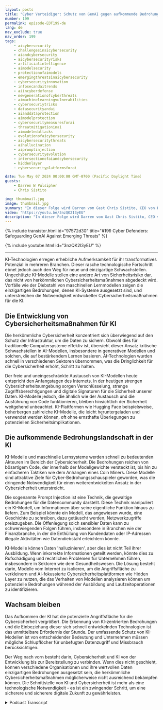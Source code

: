 ```yaml
---
layout: posts
title: "Cyber Verteidiger: Schutz von GenAI gegen aufkommende Bedrohungen"
number: 199
permalink: episode-EDT199-de
lang: de
nav_exclude: true
nav_order: 199
tags:
    - aicybersecurity
    - challengesinaicybersecurity
    - aiandcybersecurity
    - aicybersecurityrisks
    - artificialintelligence
    - aimodelsecurity
    - protectionofaimodels
    - emergingthreatsinaicybersecurity
    - cybersecurityinnovation
    - infosecandaitrends
    - aiincyberdefense
    - newgenerationofcyberthreats
    - aimachinelearningvulnerabilities
    - cybersecuriytrisks
    - datasecurityandai
    - aianddataprotection
    - aimodelprotection
    - cybersecuritymeasuresforai
    - threatmitigationinai
    - aimodeledattacks
    - evolutionofaicybersecurity
    - aicybersecuritythreats
    - aihallucination
    - aipromptinjection
    - cybersecurityevolution
    - intersectionofaiandcybersecurity
    - hiddenlayer
    - cybersecurityplatformsforai

date: Tue May 07 2024 00:00:00 GMT-0700 (Pacific Daylight Time)
guests:
    - Darren W Pulsipher
    - Chris Sistito

img: thumbnail.jpg
image: thumbnail.jpg
summary: "In dieser Folge wird Darren vom Gast Chris Sistito, CEO von Hiddenlayer, begleitet, während wir die Schwachstellen aufdecken, die unsere digitale Zukunft bedrohen, und innovative Lösungen zur Absicherung von KI-Systemen vor Ausbeutung und Missbrauch erkunden."
video: "https://youtu.be/3nzQK2I3yEU"
description: "In dieser Folge wird Darren vom Gast Chris Sistito, CEO von Hiddenlayer, begleitet, während wir die Schwachstellen aufdecken, die unsere digitale Zukunft bedrohen, und innovative Lösungen zur Absicherung von KI-Systemen vor Ausbeutung und Missbrauch erkunden."
---
```


<div>
{% include transistor.html id="97572d30" title="#199 Cyber Defenders: Safeguarding GenAI Against Emerging Threats" %}

{% include youtube.html id="3nzQK2I3yEU" %}
</div>

---

KI-Technologien erregen erhebliche Aufmerksamkeit für ihr transformatives Potenzial in mehreren Branchen. Dieser rasche technologische Fortschritt ebnet jedoch auch den Weg für neue und einzigartige Schwachstellen. Ungechützte KI-Modelle stellen eine andere Art von Sicherheitsrisiko dar, das nicht von herkömmlichen Cybersicherheitsmaßnahmen abgedeckt wird. Vorfälle wie der Diebstahl von maschinellen Lernmodellen zeigen die einzigartigen Bedrohungen, denen KI-Systeme ausgesetzt sind, und unterstreichen die Notwendigkeit entwickelter Cybersicherheitsmaßnahmen für die KI.

## Die Entwicklung von Cybersicherheitsmaßnahmen für KI

Die herkömmliche Cybersicherheit konzentriert sich überwiegend auf den Schutz der Infrastruktur, um die Daten zu sichern. Obwohl dies für traditionelle Computersysteme effektiv ist, übersieht dieser Ansatz kritische Schwachstellen in AI-Modellen, insbesondere in generativen Modellen und solchen, die auf bestärkendem Lernen basieren. AI-Technologien wurden schnell in verschiedenen Sektoren übernommen, was die Dringlichkeit für die Cybersicherheit erhöht, Schritt zu halten.

Der freie und uneingeschränkte Austausch von KI-Modellen heute entspricht den Anfangstagen des Internets. In der heutigen strengen Cybersicherheitsumgebung sorgen Verschlüsselung, strenge Zugriffsberechtigungen und digitale Signaturen für die Sicherheit unserer Daten. KI-Modelle jedoch, die ähnlich wie der Austausch und die Ausführung von Code funktionieren, bleiben hinsichtlich der Sicherheit weitgehend unbeachtet. KI-Plattformen wie Hugging Face beispielsweise, beherbergen zahlreiche KI-Modelle, die leicht heruntergeladen und verwendet werden können, oft ohne ernsthafte Überlegungen zu potenziellen Sicherheitsimplikationen.

## Die aufkommende Bedrohungslandschaft in der KI

KI-Modelle und maschinelle Lernsysteme werden schnell zu bedeutenden Akteuren im Bereich der Cybersicherheit. Die Bedrohungen reichen von bösartigem Code, der innerhalb der Modellgewichte versteckt ist, bis hin zu einfacheren Taktiken wie dem Anhängen eines Coin Miners. Diese Modelle sind attraktive Ziele für Cyber-Bedrohungsschauspieler geworden, was die dringende Notwendigkeit für einen weiterentwickelten Ansatz in der Cybersicherheit unterstreicht.

Die sogenannte Prompt Injection ist eine Technik, die gewaltige Bedrohungen für die Datencommunity darstellt. Diese Technik manipuliert ein KI-Modell, um Informationen über seine eigentliche Funktion hinaus zu liefern. Zum Beispiel könnte ein Modell, das angewiesen wurde, eine Geschichte zu schreiben, dazu getäuscht werden, Netzwerkzugriffe preiszugeben. Die Offenlegung solch sensibler Daten kann zu schwerwiegenden Folgen führen, insbesondere in Branchen wie der Finanzbranche, in der die Enthüllung von Kundendaten oder IP-Adressen illegale Aktivitäten wie Datendiebstahl erleichtern könnte.

KI-Modelle können Daten 'halluzinieren', aber dies ist nicht Teil ihrer Ausbildung. Wenn inkorrekte Informationen geteilt werden, könnte dies zu Rufschädigung und rechtlichen Problemen für Unternehmen führen, insbesondere in Sektoren wie dem Gesundheitswesen. Die Lösung besteht darin, Modelle vom Internet zu isolieren, um die Angriffsfläche zu verkleinern und AI-fokussierte Cybersicherheitsplattformen wie Hidden Layer zu nutzen, die das Verhalten von Modellen analysieren können um potenzielle Bedrohungen während der Ausbildung und Laufzeitoperationen zu identifizieren.

## Wachsam bleiben

Das Aufkommen der KI hat die potenzielle Angriffsfläche für die Cybersicherheit vergrößert. Die Erkennung von KI-zentrierten Bedrohungen und die Einbeziehung dieser sich schnell entwickelnden Technologien ist das unmittelbare Erfordernis der Stunde. Der umfassende Schutz von KI-Modellen ist von entscheidender Bedeutung und Unternehmen müssen mögliche Schlupflöcher für unbefugten Datenzugriff und Missbrauch berücksichtigen.

Der Weg nach vorn besteht darin, Cybersicherheit und KI von der Entwicklung bis zur Bereitstellung zu verbinden. Wenn dies nicht geschieht, können verschiedene Organisationen und ihre wertvollen Daten einzigartigen Bedrohungen ausgesetzt sein, die herkömmliche Cybersicherheitsmaßnahmen möglicherweise nicht ausreichend bekämpfen können. Die Schnittstelle von KI und Cybersicherheit ist mehr als eine technologische Notwendigkeit - es ist ein zwingender Schritt, um eine sicherere und sicherere digitale Zukunft zu gewährleisten.



<details>
<summary> Podcast Transcript </summary>

<p></p>

</details>
